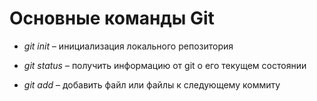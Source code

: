 # Основные команды Git

* _git init_ – инициализация локального репозитория

* _git status_ – получить информацию от git о его текущем состоянии

* _git add_ – добавить файл или файлы к следующему коммиту

